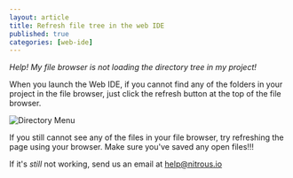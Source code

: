 ```yaml
---
layout: article
title: Refresh file tree in the web IDE
published: true
categories: [web-ide]
---
```


*Help! My file browser is not loading the directory tree in my project!*

When you launch the Web IDE, if you cannot find any of the folders in your project in the file browser, just click the refresh button at the top of the file browser.

![Directory Menu](https://raw.github.com/action-io/action-assets/master/support/screenshots/filetree-refresh.png)

If you still cannot see any of the files in your file browser, try refreshing the page using your browser. Make sure you've saved any open files!!!

If it's *still* not working, send us an email at [help@nitrous.io](mailto:help@nitrous.io?subject=file%20browser)
